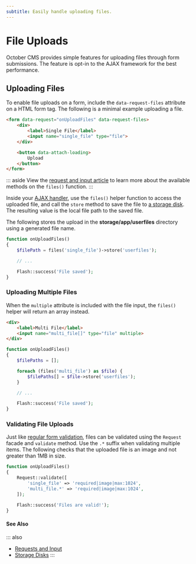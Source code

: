 ```yaml
---
subtitle: Easily handle uploading files.
---
```

# File Uploads

October CMS provides simple features for uploading files through form submissions. The feature is opt-in to the AJAX framework for the best performance.

## Uploading Files

To enable file uploads on a form, include the `data-request-files` attribute on a HTML form tag. The following is a minimal example uploading a file.

```html
<form data-request="onUploadFiles" data-request-files>
    <div>
        <label>Single File</label>
        <input name="single_file" type="file">
    </div>

    <button data-attach-loading>
        Upload
    </button>
</form>
```

::: aside
View the [request and input article](../../extend/services/request-input.md) to learn more about the available methods on the `files()` function.
:::

Inside your [AJAX handler](../ajax/handlers.md), use the `files()` helper function to access the uploaded file, and call the `store` method to save the file to [a storage disk](../../extend/services/storage.md). The resulting value is the local file path to the saved file.

The following stores the upload in the **storage/app/userfiles** directory using a generated file name.

```php
function onUploadFiles()
{
    $filePath = files('single_file')->store('userfiles');

    // ...

    Flash::success('File saved');
}
```

### Uploading Multiple Files

When the `multiple` attribute is included with the file input, the `files()` helper will return an array instead.

```html
<div>
    <label>Multi File</label>
    <input name="multi_file[]" type="file" multiple>
</div>
```

```php
function onUploadFiles()
{
    $filePaths = [];

    foreach (files('multi_file') as $file) {
        $filePaths[] = $file->store('userfiles');
    }

    // ...

    Flash::success('File saved');
}
```

### Validating File Uploads

Just like [regular form validation](./validation.md), files can be validated using the `Request` facade and `validate` method. Use the `.*` suffix when validating multiple items. The following checks that the uploaded file is an image and not greater than 1MB in size.

```php
function onUploadFiles()
{
    Request::validate([
        'single_file' => 'required|image|max:1024',
        'multi_file.*' => 'required|image|max:1024',
    ]);

    Flash::success('Files are valid!');
}
```

#### See Also

::: also
* [Requests and Input](../../extend/services/request-input.md)
* [Storage Disks](../../extend/services/storage.md)
:::
